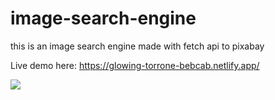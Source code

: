 # image-search-engine
this is an image search engine made with fetch api to pixabay

Live demo here: https://glowing-torrone-bebcab.netlify.app/

![](img/Screenshot%from%2023-03-22%19-19-33.png)

